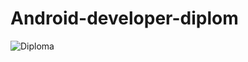 # Android-developer-diplom

![Diploma](https://github.com/justNotOnMyShift/android-developer-diplom/blob/main/Diplom.jpg)
